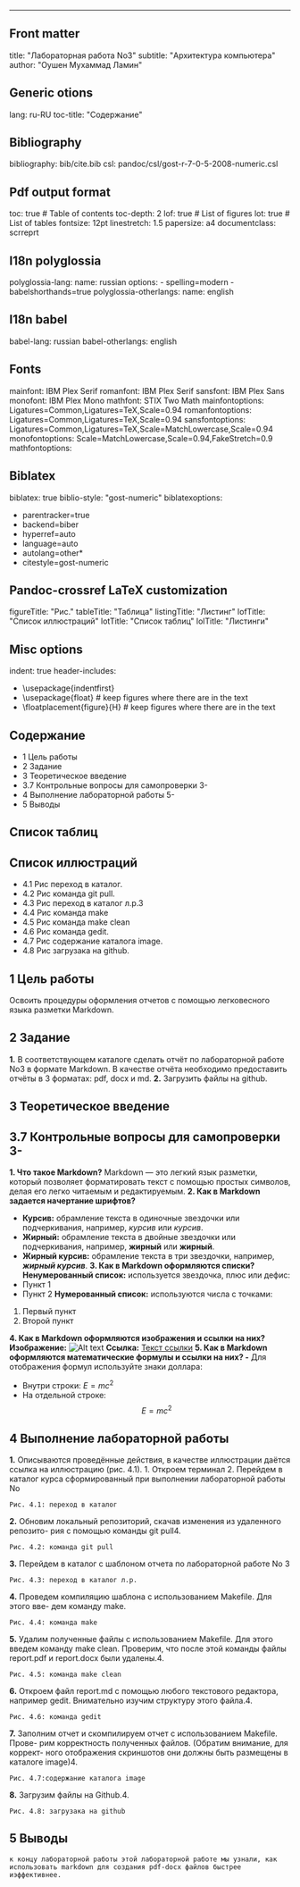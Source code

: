 ---
## Front matter
title: "Лабораторная работа No3"
subtitle: "Архитектура компьютера"
author: "Оушен Мухаммад Ламин"


## Generic otions
lang: ru-RU
toc-title: "Содержание"

## Bibliography
bibliography: bib/cite.bib
csl: pandoc/csl/gost-r-7-0-5-2008-numeric.csl

## Pdf output format
toc: true # Table of contents
toc-depth: 2
lof: true # List of figures
lot: true # List of tables
fontsize: 12pt
linestretch: 1.5
papersize: a4
documentclass: scrreprt
## I18n polyglossia
polyglossia-lang:
  name: russian
  options:
	- spelling=modern
	- babelshorthands=true
polyglossia-otherlangs:
  name: english
## I18n babel
babel-lang: russian
babel-otherlangs: english
## Fonts
mainfont: IBM Plex Serif
romanfont: IBM Plex Serif
sansfont: IBM Plex Sans
monofont: IBM Plex Mono
mathfont: STIX Two Math
mainfontoptions: Ligatures=Common,Ligatures=TeX,Scale=0.94
romanfontoptions: Ligatures=Common,Ligatures=TeX,Scale=0.94
sansfontoptions: Ligatures=Common,Ligatures=TeX,Scale=MatchLowercase,Scale=0.94
monofontoptions: Scale=MatchLowercase,Scale=0.94,FakeStretch=0.9
mathfontoptions:
## Biblatex
biblatex: true
biblio-style: "gost-numeric"
biblatexoptions:
  - parentracker=true
  - backend=biber
  - hyperref=auto
  - language=auto
  - autolang=other*
  - citestyle=gost-numeric
## Pandoc-crossref LaTeX customization
figureTitle: "Рис."
tableTitle: "Таблица"
listingTitle: "Листинг"
lofTitle: "Список иллюстраций"
lotTitle: "Список таблиц"
lolTitle: "Листинги"
## Misc options
indent: true
header-includes:
  - \usepackage{indentfirst}
  - \usepackage{float} # keep figures where there are in the text
  - \floatplacement{figure}{H} # keep figures where there are in the text

## Содержание
- 1 Цель работы
- 2 Задание
- 3 Теоретическое введение
- 3.7 Контрольные вопросы для самопроверки 3-
- 4 Выполнение лабораторной работы 5-
- 5 Выводы

## Список таблиц


## Список иллюстраций

- 4.1 Рис переход в каталог.
- 4.2 Рис команда git pull.
- 4.3 Рис переход в каталог л.р.3
- 4.4 Рис команда make
- 4.5 Рис команда make clean
- 4.6 Рис команда gedit.
- 4.7 Рис содержание каталога image.
- 4.8 Рис загрузака на github.


## 1 Цель работы

Освоить процедуры оформления отчетов с помощью легковесного языка
разметки Markdown.


## 2 Задание

**1.** В соответствующем каталоге сделать отчёт по лабораторной работе No3 в
формате Markdown. В качестве отчёта необходимо предоставить отчёты в 3
форматах: pdf, docx и md.
**2.** Загрузить файлы на github.


## 3 Теоретическое введение

## 3.7 Контрольные вопросы для самопроверки 3-

**1. Что такое Markdown?**
Markdown — это легкий язык разметки, который позволяет форматировать
текст с помощью простых символов, делая его легко читаемым и
редактируемым.
**2. Как в Markdown задается начертание шрифтов?**
- **Курсив:** обрамление текста в одиночные звездочки или подчеркивания,
например, *курсив* или _курсив_.
- **Жирный:** обрамление текста в двойные звездочки или подчеркивания,
например, **жирный** или __жирный__.
- **Жирный курсив:** обрамление текста в три звездочки, например,
***жирный курсив***.
**3. Как в Markdown оформляются списки?
Ненумерованный список:** используется звездочка, плюс или дефис:
- Пункт 1
- Пункт 2
**Нумерованный список:** используются числа с точками:
1. Первый пункт
2. Второй пункт


**4. Как в Markdown оформляются изображения и ссылки на них?
Изображение:** ![Alt text](url_изображения)
**Ссылка:** [Текст ссылки](url_ссылки)
**5. Как в Markdown оформляются математические формулы и ссылки на
них?
-** Для отображения формул используйте знаки доллара:
- Внутри строки: $E=mc^2$
- На отдельной строке: $$E=mc^2$$


## 4 Выполнение лабораторной работы

**1.** Описываются проведённые действия, в качестве иллюстрации даётся ссылка
на иллюстрацию (рис. 4.1). 1. Откроем терминал 2. Перейдем в каталог курса
сформированный при выполнении лабораторной работы No

```
Рис. 4.1: переход в каталог
```
**2.** Обновим локальный репозиторий, скачав изменения из удаленного репозито-
рия с помощью команды git pull4.

```
Рис. 4.2: команда git pull
```
**3.** Перейдем в каталог с шаблоном отчета по лабораторной работе No 3

```
Рис. 4.3: переход в каталог л.р.
```
**4.** Проведем компиляцию шаблона с использованием Makefile. Для этого вве-
дем команду make.

```
Рис. 4.4: команда make
```

**5.** Удалим полученные файлы с использованием Makefile. Для этого введем
команду make clean. Проверим, что после этой команды файлы report.pdf и
report.docx были удалены.4.

```
Рис. 4.5: команда make clean
```
**6.** Откроем файл report.md c помощью любого текстового редактора, например
gedit. Внимательно изучим структуру этого файла.4.

```
Рис. 4.6: команда gedit
```
**7.** Заполним отчет и скомпилируем отчет с использованием Makefile. Прове-
рим корректность полученных файлов. (Обратим внимание, для коррект-
ного отображения скриншотов они должны быть размещены в каталоге
image)4.


```
Рис. 4.7:содержание каталога image
```
**8.** Загрузим файлы на Github.4.

```
Рис. 4.8: загрузака на github
```

## 5 Выводы

```
к концу лабораторной работы этой лабораторной работе мы узнали, как
использовать markdown для создания pdf-docx файлов быстрее иэффективнее.
```

